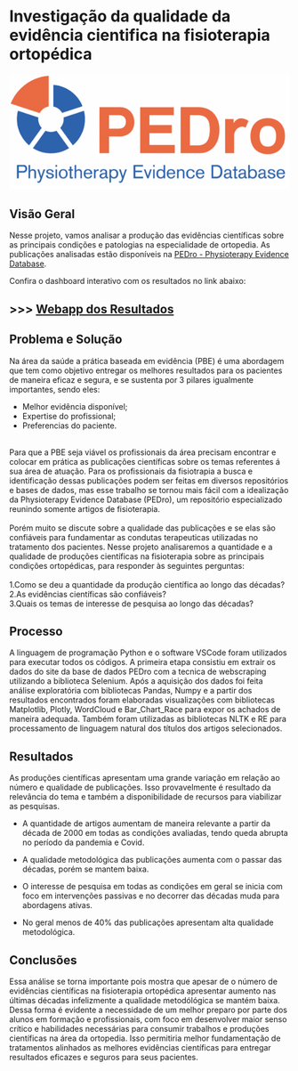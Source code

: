 # Investigação da qualidade da evidência cientifica na fisioterapia ortopédica
![Pedro Logo](https://github.com/Bruno-Donato/webapp_pedro/blob/main/data/pedro_logo.png)

## Visão Geral
Nesse projeto, vamos analisar a produção das evidências científicas sobre as principais condições e patologias na especialidade de ortopedia. As publicações analisadas estão disponíveis na [PEDro - Physioterapy Evidence Database](https://pedro.org.au/).

Confira o dashboard interativo com os resultados no link abaixo:
## >>> [Webapp dos Resultados](https://bruno-donato-artigosfisio-pedro.streamlit.app/)

## Problema e Solução
Na área da saúde a prática baseada em evidência (PBE) é uma abordagem que tem como objetivo entregar os melhores resultados para os pacientes de maneira eficaz e segura, e se sustenta por 3 pilares igualmente importantes, sendo eles: 
- Melhor evidência disponível;
- Expertise do profissional;
- Preferencias do paciente.<br>
<br>
Para que a PBE seja viável os profissionais da área precisam encontrar e colocar em prática as publicações científicas sobre os temas referentes á sua área de atuação.
Para os profissionais da fisiotrapia a busca e identificação dessas publicações podem ser feitas em diversos repositórios e bases de dados, mas esse trabalho se tornou mais fácil com a idealização da Physioterapy Evidence Database (PEDro), um repositório especializado reunindo somente artigos de fisioterapia.<br>
<br>
Porém muito se discute sobre a qualidade das publicações e se elas são confiáveis para fundamentar as condutas terapeuticas utilizadas no tratamento dos pacientes.
Nesse projeto analisaremos a quantidade e a qualidade de produções científicas na fisioterapia sobre as principais condições ortopédicas, para responder às seguintes perguntas:<br>
<br>
1.Como se deu a quantidade da produção científica ao longo das décadas?<br>
2.As evidências científicas são confiáveis?<br>
3.Quais os temas de interesse de pesquisa ao longo das décadas?
<br>

## Processo
A linguagem de programação Python e o software VSCode foram utilizados para executar todos os códigos. A primeira etapa consistiu em extrair os dados do site da base de dados PEDro com a tecnica de webscraping utilizando a biblioteca Selenium. Após a aquisição dos dados foi feita análise exploratória com bibliotecas Pandas, Numpy e a partir dos resultados encontrados foram elaboradas visualizações com bibliotecas Matplotlib, Plotly, WordCloud e Bar_Chart_Race para expor os achados de maneira adequada.
Também foram utilizadas as bibliotecas NLTK e RE para processamento de linguagem natural dos títulos dos artigos selecionados. 

## Resultados
As produções científicas apresentam uma grande variação em relação ao número e qualidade de publicações. Isso provavelmente é resultado da relevância do tema e também a disponibilidade de recursos para viabilizar as pesquisas.

* A quantidade de artigos aumentam de maneira relevante a partir da década de 2000 em todas as condições avaliadas, tendo queda abrupta no período da pandemia e Covid.

* A qualidade metodológica das publicações aumenta com o passar das décadas, porém se mantem baixa. 

* O interesse de pesquisa em todas as condições em geral se inicia com foco em intervenções passivas e no decorrer das décadas muda para abordagens ativas. 

* No geral menos de 40% das publicações apresentam alta qualidade metodológica.

## Conclusões
Essa análise se torna importante pois mostra que apesar de o número de evidências científicas na fisioterapia ortopédica apresentar aumento nas últimas décadas infelizmente a qualidade metodólógica se mantém baixa. Dessa forma é evidente a necessidade de um melhor preparo por parte dos alunos em formação e profissionais, com foco em desenvolver maior senso crítico e habilidades necessárias para consumir trabalhos e produções científicas na área da ortopedia. Isso permitiria melhor fundamentação de tratamentos alinhados as melhores evidências científicas para entregar resultados eficazes e seguros para seus pacientes.

